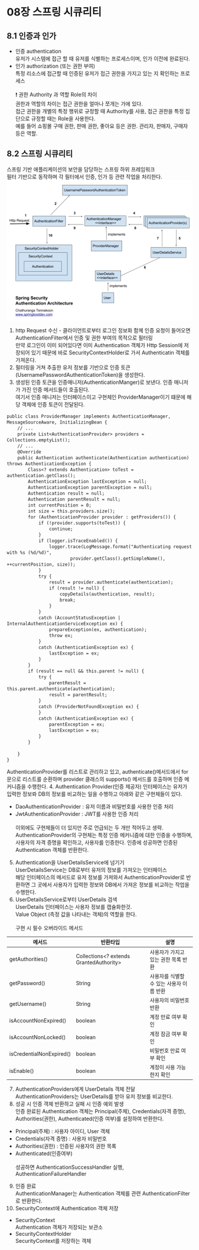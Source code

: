# 08장 스프링 시큐리티
## 8.1 인증과 인가
- 인증 authentication<br>
유저가 시스템에 접근 할 때 유저를 식별하는 프로세스이며, 인가 이전에 완료된다.
- 인가 authorization (또는 권한 부여)<br>
특정 리소스에 접근할 때 인증된 유저가 접근 권한을 가지고 있는 지 확인하는 프로세스<br><br>
❗ 권한 Authority 과 역할 Role의 차이<br>
권한과 역할의 차이는 접근 권한을 얼마나 쪼개는 가에 있다.<br>
접근 권한을 개별의 특정 행위로 규정할 때 Authority를 사용, 접근 권한을 특정 집단으로 규정할 때는 Role을 사용한다.
<br>예를 들어 쇼핑몰 구매 권한, 판매 권한, 좋아요 등은 권한. 관리자, 판매자, 구매자 등은 역할.
## 8.2 스프링 시큐리티
스프링 기반 애플리케이션의 보안을 담당하는 스프링 하위 프레임워크<br>
필터 기반으로 동작하며 각 필터에서 인증, 인가 등 관련 작업을 처리한다.
![08_spring_security](./img/blogpost-spring-security-architecture.png)
1. http Request 수신 - 클라이언트로부터 로그인 정보화 함께 인증 요청이 들어오면 AuthenticationFilter에서 인증 및 권한 부여의 목적으로 필터링<br>
만약 로그인이 이미 되어있다면 이미 Authentication 객체가 Http Session에 저장되어 있기 때문에 바로 SecurityContextHolder로 가서 Authenticatin 객체를 가져온다.
2. 필터링을 거쳐 추출한 유저 정보를 기반으로 인증 토큰(UsernamePasswordAuthenticationToken)을 생성한다.
3. 생성된 인증 토큰을 인증매니저(AuthenticationManger)로 보낸다. 인증 매니저가 가진 인증 메서드들이 호출된다.<br>
여기서 인증 매니저는 인터페이스이고 구현체인 ProviderManager이기 떄문에 해당 객체에 인증 토큰이 전달된다.
```
public class ProviderManager implements AuthenticationManager, MessageSourceAware, InitializingBean {
	// ...
	private List<AuthenticationProvider> providers = Collections.emptyList();
	// ...
	@Override
	public Authentication authenticate(Authentication authentication) throws AuthenticationException {
		Class<? extends Authentication> toTest = authentication.getClass();
		AuthenticationException lastException = null;
		AuthenticationException parentException = null;
		Authentication result = null;
		Authentication parentResult = null;
		int currentPosition = 0;
		int size = this.providers.size();
		for (AuthenticationProvider provider : getProviders()) {
			if (!provider.supports(toTest)) {
				continue;
			}
			if (logger.isTraceEnabled()) {
				logger.trace(LogMessage.format("Authenticating request with %s (%d/%d)",
						provider.getClass().getSimpleName(), ++currentPosition, size));
			}
			try {
				result = provider.authenticate(authentication);
				if (result != null) {
					copyDetails(authentication, result);
					break;
				}
			}
			catch (AccountStatusException | InternalAuthenticationServiceException ex) {
				prepareException(ex, authentication);
				throw ex;
			}
			catch (AuthenticationException ex) {
				lastException = ex;
			}
		}
		if (result == null && this.parent != null) {
			try {
				parentResult = this.parent.authenticate(authentication);
				result = parentResult;
			}
			catch (ProviderNotFoundException ex) {
			}
			catch (AuthenticationException ex) {
				parentException = ex;
				lastException = ex;
			}
		}

	}
}
```
AuthenticationProvider를 리스트로 관리하고 있고, authenticate()메서드에서 for문으로 리스트를 순환하며 provider 클래스의 supports() 메서드를 호출하며 인증 메커니즘을 수행한다.
4. Authentication Provider(인증 제공자) 인터페이스는 유저가 입력한 정보롸 DB의 정보를 비교하는 일을 수행하고 아래와 같은 구현체들이 있다.
- DaoAuthenticationProvider : 유저 이름과 비밀번호를 사용한 인증 처리
- JwtAuthenticationProvider : JWT를 사용한 인증 처리
<br><br>이외에도 구현체들이 더 있지만 주로 언급되는 두 개만 적어두고 생략.
  AuthenticationProvider의 구현체는 특정 인증 메커니즘에 대한 인증을 수행하며, 사용자의 자격 증명을 확인하고, 사용자를 인증한다. 인증에 성공하면 인증된 Authentication 객체를 반환한다.
5. Authentication을 UserDetailsService에 넘기기<br>
UserDetailsService는 DB로부터 유저의 정보를 가져오는 인터페이스<br>
해당 인터페이스의 메서드로 유저 정보를 가져와서 AuthenticationProvider로 반환하면 그 곳에서 사용자가 입력한 정보와 DB에서 가져온 정보를 비교하는 작업을 수행한다.
6. UserDetailsService로부터 UserDetails 검색<br>
UserDetails 인터페이스는 사용자 정보를 캡슐화한것.<br>
Value Object (측정 값을 나타내는 객체)의 역할을 한다.<br><br>
구현 시 필수 오버라이드 메서드

| 메서드 | 반환타입 | 설명                      |
|---|---|---|
| getAuthorities() | Collections<? extends GrantedAuthority> | 사용자가 가지고 있는 권한 목록 반환    |
| getPassword() | String | 사용자를 식별할 수 있는 사용자 이름 반환 |
| getUsername() | String | 사용자의 비밀번호 반환            |
| isAccountNonExpired() | boolean | 계정 만료 여부 확인             |
| isAccountNonLocked() | boolean | 계정 잠금 여부 확인             |
| isCredentialNonExpired() | boolean | 비밀번호 만료 여부 확인           |
| isEnable() | boolean | 계정이 사용 가능한지 확인          |


7. AuthenticationProviders에게 UserDetails 객체 전달<br>
AuthenticationProviders는 UserDetails를 받아 유저 정보를 비교한다.
8. 성공 시 인증 객체 반환하고 실패 시 인증 예외 발생<br>
인증 완료된 Authentication 객체는 Principal(주체), Credentials(자격 증명), Authorities(권한), Authenticated(인증 여부)를 설정하여 반환한다.
- Principal(주체) : 사용자 아이디, User 객체
- Credentials(자격 증명) : 사용자 비밀번호
- Authorities(권한) : 인증된 사용자의 권한 목록
- Authenticated(인증여부)<br><br>
성공하면 AuthenticationSuccessHandler 실행, AuthenticationFailureHandler
9. 인증 완료 <br>
AuthenticationManager는 Authentication 객체를 관련 AuthenticationFilter로 반환한다.
10. SecurityContext에 Authentication 객체 저장<br>
- SecurityContext<br>
Authentication 객체가 저장되는 보관소
- SecurityContextHolder<br>
SecurityContext를 저장하는 객체